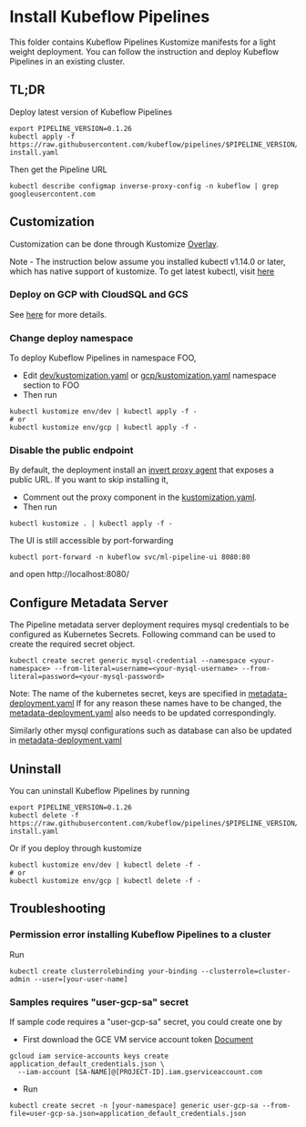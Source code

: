 # Install Kubeflow Pipelines
This folder contains Kubeflow Pipelines Kustomize manifests for a light weight deployment. You can follow the instruction and deploy Kubeflow Pipelines in an existing cluster.


## TL;DR

Deploy latest version of Kubeflow Pipelines
```
export PIPELINE_VERSION=0.1.26
kubectl apply -f https://raw.githubusercontent.com/kubeflow/pipelines/$PIPELINE_VERSION/manifests/kustomize/namespaced-install.yaml
```

Then get the Pipeline URL
```
kubectl describe configmap inverse-proxy-config -n kubeflow | grep googleusercontent.com 
```

## Customization
Customization can be done through Kustomize [Overlay](https://github.com/kubernetes-sigs/kustomize/blob/master/docs/glossary.md#overlay). 

Note - The instruction below assume you installed kubectl v1.14.0 or later, which has native support of kustomize.
To get latest kubectl, visit [here](https://kubernetes.io/docs/tasks/tools/install-kubectl/)

### Deploy on GCP with CloudSQL and GCS
See [here](env/gcp/README.md) for more details. 

### Change deploy namespace
To deploy Kubeflow Pipelines in namespace FOO,
- Edit [dev/kustomization.yaml](env/dev/kustomization.yaml) or [gcp/kustomization.yaml](env/gcp/kustomization.yaml) namespace section to FOO
- Then run 
```
kubectl kustomize env/dev | kubectl apply -f -
# or 
kubectl kustomize env/gcp | kubectl apply -f -
```

### Disable the public endpoint
By default, the deployment install an [invert proxy agent](https://github.com/google/inverting-proxy) that exposes a public URL. If you want to skip installing it,
- Comment out the proxy component in the [kustomization.yaml](base/kustomization.yaml).
- Then run 
```
kubectl kustomize . | kubectl apply -f -
```

The UI is still accessible by port-forwarding
```
kubectl port-forward -n kubeflow svc/ml-pipeline-ui 8080:80
```
and open http://localhost:8080/

## Configure Metadata Server

The Pipeline metadata server deployment requires mysql credentials to be
configured as Kubernetes Secrets. Following command can be used to create the
required secret object.

```
kubectl create secret generic mysql-credential --namespace <your-namespace> --from-literal=username=<your-mysql-username> --from-literal=password=<your-mysql-password>
```

Note: The name of the kubernetes secret, keys are  specified in [metadata-deployment.yaml](./base/metadata/metadata-deployment.yaml)
If for any reason these names have to be changed, the [metadata-deployment.yaml](./base/metadata/metadata-deployment.yaml)
also needs to be updated correspondingly.

Similarly other mysql configurations such as database can also be updated in
[metadata-deployment.yaml](./base/metadata/metadata-deployment.yaml)

## Uninstall
You can uninstall Kubeflow Pipelines by running
```
export PIPELINE_VERSION=0.1.26
kubectl delete -f https://raw.githubusercontent.com/kubeflow/pipelines/$PIPELINE_VERSION/manifests/kustomize/namespaced-install.yaml
```

Or if you deploy through kustomize
```
kubectl kustomize env/dev | kubectl delete -f -
# or
kubectl kustomize env/gcp | kubectl delete -f -
```

## Troubleshooting

### Permission error installing Kubeflow Pipelines to a cluster
Run 
```
kubectl create clusterrolebinding your-binding --clusterrole=cluster-admin --user=[your-user-name]
```

### Samples requires "user-gcp-sa" secret
If sample code requires a "user-gcp-sa" secret, you could create one by 
- First download the GCE VM service account token [Document](https://cloud.google.com/iam/docs/creating-managing-service-account-keys#creating_service_account_keys)
```
gcloud iam service-accounts keys create application_default_credentials.json \
  --iam-account [SA-NAME]@[PROJECT-ID].iam.gserviceaccount.com
```
- Run
```
kubectl create secret -n [your-namespace] generic user-gcp-sa --from-file=user-gcp-sa.json=application_default_credentials.json
```

